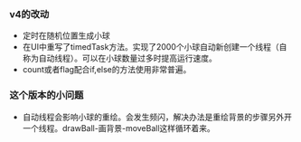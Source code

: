 ### v4的改动
- 定时在随机位置生成小球
- 在UI中重写了timedTask方法。实现了2000个小球自动新创建一个线程（自称为自动线程）。可以在小球数量过多时提高运行速度。
- count或者flag配合if,else的方法使用非常普遍。
### 这个版本的小问题 
- 自动线程会影响小球的重绘。会发生频闪，解决办法是重绘背景的步骤另外开一个线程。drawBall-画背景-moveBall这样循环着来。
